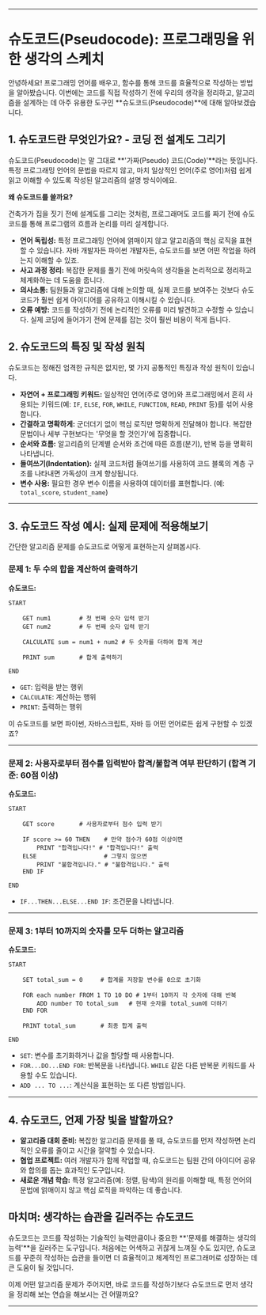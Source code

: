 
-----

# 슈도코드(Pseudocode): 프로그래밍을 위한 생각의 스케치

안녕하세요\! 프로그래밍 언어를 배우고, 함수를 통해 코드를 효율적으로 작성하는 방법을 알아봤습니다.
이번에는 코드를 직접 작성하기 전에 우리의 생각을 정리하고, 알고리즘을 설계하는 데 아주 유용한 도구인 \*\*슈도코드(Pseudocode)\*\*에 대해 알아보겠습니다.

## 1\. 슈도코드란 무엇인가요? - 코딩 전 설계도 그리기

슈도코드(Pseudocode)는 말 그대로 \*\*'가짜(Pseudo) 코드(Code)'\*\*라는 뜻입니다.
특정 프로그래밍 언어의 문법을 따르지 않고, 마치 일상적인 언어(주로 영어)처럼 쉽게 읽고 이해할 수 있도록 작성된 알고리즘의 설명 방식이에요.

**왜 슈도코드를 쓸까요?**

건축가가 집을 짓기 전에 설계도를 그리는 것처럼, 프로그래머도 코드를 짜기 전에 슈도코드를 통해 프로그램의 흐름과 논리를 미리 설계합니다.

  * **언어 독립성:** 특정 프로그래밍 언어에 얽매이지 않고 알고리즘의 핵심 로직을 표현할 수 있습니다. 자바 개발자든 파이썬 개발자든, 슈도코드를 보면 어떤 작업을 하려는지 이해할 수 있죠.
  * **사고 과정 정리:** 복잡한 문제를 풀기 전에 머릿속의 생각들을 논리적으로 정리하고 체계화하는 데 도움을 줍니다.
  * **의사소통:** 팀원들과 알고리즘에 대해 논의할 때, 실제 코드를 보여주는 것보다 슈도코드가 훨씬 쉽게 아이디어를 공유하고 이해시킬 수 있습니다.
  * **오류 예방:** 코드를 작성하기 전에 논리적인 오류를 미리 발견하고 수정할 수 있습니다. 실제 코딩에 들어가기 전에 문제를 잡는 것이 훨씬 비용이 적게 듭니다.

## 2\. 슈도코드의 특징 및 작성 원칙

슈도코드는 정해진 엄격한 규칙은 없지만, 몇 가지 공통적인 특징과 작성 원칙이 있습니다.

  * **자연어 + 프로그래밍 키워드:** 일상적인 언어(주로 영어)와 프로그래밍에서 흔히 사용되는 키워드(예: `IF`, `ELSE`, `FOR`, `WHILE`, `FUNCTION`, `READ`, `PRINT` 등)를 섞어 사용합니다.
  * **간결하고 명확하게:** 군더더기 없이 핵심 로직만 명확하게 전달해야 합니다. 복잡한 문법이나 세부 구현보다는 '무엇을 할 것인가'에 집중합니다.
  * **순서와 흐름:** 알고리즘의 단계별 순서와 조건에 따른 흐름(분기), 반복 등을 명확히 나타냅니다.
  * **들여쓰기(Indentation):** 실제 코드처럼 들여쓰기를 사용하여 코드 블록의 계층 구조를 나타내면 가독성이 크게 향상됩니다.
  * **변수 사용:** 필요한 경우 변수 이름을 사용하여 데이터를 표현합니다. (예: `total_score`, `student_name`)

-----

## 3\. 슈도코드 작성 예시: 실제 문제에 적용해보기

간단한 알고리즘 문제를 슈도코드로 어떻게 표현하는지 살펴봅시다.

### **문제 1: 두 수의 합을 계산하여 출력하기**

**슈도코드:**

```pseudocode
START

    GET num1        # 첫 번째 숫자 입력 받기
    GET num2        # 두 번째 숫자 입력 받기

    CALCULATE sum = num1 + num2 # 두 숫자를 더하여 합계 계산

    PRINT sum       # 합계 출력하기

END
```

  * `GET`: 입력을 받는 행위
  * `CALCULATE`: 계산하는 행위
  * `PRINT`: 출력하는 행위

이 슈도코드를 보면 파이썬, 자바스크립트, 자바 등 어떤 언어로든 쉽게 구현할 수 있겠죠?

-----

### **문제 2: 사용자로부터 점수를 입력받아 합격/불합격 여부 판단하기 (합격 기준: 60점 이상)**

**슈도코드:**

```pseudocode
START

    GET score       # 사용자로부터 점수 입력 받기

    IF score >= 60 THEN    # 만약 점수가 60점 이상이면
        PRINT "합격입니다!" # "합격입니다!" 출력
    ELSE                   # 그렇지 않으면
        PRINT "불합격입니다." # "불합격입니다." 출력
    END IF

END
```

  * `IF...THEN...ELSE...END IF`: 조건문을 나타냅니다.

-----

### **문제 3: 1부터 10까지의 숫자를 모두 더하는 알고리즘**

**슈도코드:**

```pseudocode
START

    SET total_sum = 0     # 합계를 저장할 변수를 0으로 초기화

    FOR each number FROM 1 TO 10 DO # 1부터 10까지 각 숫자에 대해 반복
        ADD number TO total_sum   # 현재 숫자를 total_sum에 더하기
    END FOR

    PRINT total_sum       # 최종 합계 출력

END
```

  * `SET`: 변수를 초기화하거나 값을 할당할 때 사용합니다.
  * `FOR...DO...END FOR`: 반복문을 나타냅니다. `WHILE` 같은 다른 반복문 키워드를 사용할 수도 있습니다.
  * `ADD ... TO ...`: 계산식을 표현하는 또 다른 방법입니다.

-----

## 4\. 슈도코드, 언제 가장 빛을 발할까요?

  * **알고리즘 대회 준비:** 복잡한 알고리즘 문제를 풀 때, 슈도코드를 먼저 작성하면 논리적인 오류를 줄이고 시간을 절약할 수 있습니다.
  * **협업 프로젝트:** 여러 개발자가 함께 작업할 때, 슈도코드는 팀원 간의 아이디어 공유와 합의를 돕는 효과적인 도구입니다.
  * **새로운 개념 학습:** 특정 알고리즘(예: 정렬, 탐색)의 원리를 이해할 때, 특정 언어의 문법에 얽매이지 않고 핵심 로직을 파악하는 데 좋습니다.

## 마치며: 생각하는 습관을 길러주는 슈도코드

슈도코드는 코드를 작성하는 기술적인 능력만큼이나 중요한 \*\*'문제를 해결하는 생각의 능력'\*\*을 길러주는 도구입니다. 처음에는 어색하고 귀찮게 느껴질 수도 있지만, 슈도코드를 꾸준히 작성하는 습관을 들이면 더 효율적이고 체계적인 프로그래머로 성장하는 데 큰 도움이 될 것입니다.

이제 어떤 알고리즘 문제가 주어지면, 바로 코드를 작성하기보다 슈도코드로 먼저 생각을 정리해 보는 연습을 해보시는 건 어떨까요?

---
